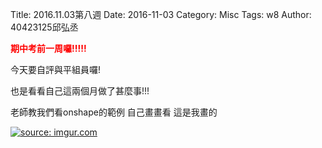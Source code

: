 Title: 2016.11.03第八週
Date: 2016-11-03
Category: Misc
Tags: w8
Author: 40423125邱弘丞

<b><font color="red">期中考前一周囉!!!!!</font></b>

<!-- PELICAN_END_SUMMARY -->
今天要自評與平組員囉!

也是看看自己這兩個月做了甚麼事!!!

老師教我們看onshape的範例  自己畫畫看 這是我畫的

<a href="http://imgur.com/6OEwGIS"><img src="http://i.imgur.com/6OEwGIS.png" title="source: imgur.com" /></a>








